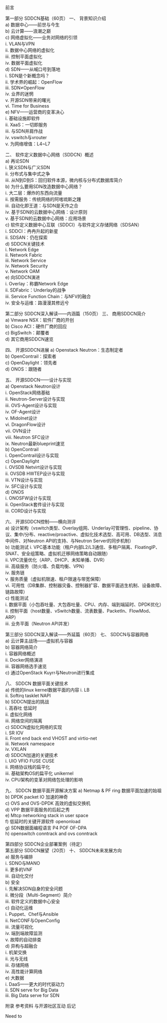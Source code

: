 前言

第一部分 SDDCN基础（60页）
一、	背景知识介绍  
a)	数据中心——前世与今生  
b)	云计算——浪潮之巅  
c)	网络虚拟化——业务对网络的引领  
i.	VLAN与VPN  
ii.	数据中心网络的虚拟化  
iii.	控制平面虚拟化  
iv.	数据平面虚拟化  
d)	SDN——从喊口号到落地  
i.	SDN是个新概念吗？  
ii.	学术界的崛起：OpenFlow  
iii.	SDN≠OpenFlow  
iv.	业界的迷惘  
v.	开源SDN带来的曙光  
vi.	Time for Business  
e)	NFV——运营商的变革决心  
i.	基础设施即软件  
ii.	XaaS：一切即服务  
iii.	与SDN并肩作战  
iv.	vswitch与vrouter  
v.	为网络增值：L4~L7   

二、	软件定义数据中心网络（SDDCN）概述  
a)	再论SDN  
i.	狭义SDN与广义SDN  
ii.	分布式与集中式之争  
iii.	从N到D到S：回归软件本源，微内核与分布式数据库简介  
b)	为什么要用SDN改造数据中心网络？  
i.	大二层：爆炸的东西向流量   
ii.	按需服务：传统网络的阿喀琉斯之踵  
iii.	自动化即王道：与SDN是天作之合  
iv.	基于SDN的云数据中心网络：设计原则  
v.	基于SDN的云数据中心网络：应用场景  
c)	软件定义数据中心互联（SDDCI）与软件定义存储网络（SDSAN）  
i.	SDDCI：冉冉升起的新星  
ii.	SDSAN：仍在探索  
d)	SDDCN关键技术  
i.	Network Edge  
ii.	Network Fabric  
iii.	Network Service  
iv.	Network Security  
v.	Network OAM  
e)	向SDDCN演进  
i.	Overlay：称霸Network Edge  
ii.	SDFabric：Underlay的战争  
iii.	Service Function Chain：与NFV的融合  
iv.	安全与运维：路漫漫其修远兮  

第二部分	SDDCN深入解读——内涵篇（150页）
三、	商用SDDCN简介  
a)	Vmware NSX：软件厂商的开创  
b)	Cisco ACI：硬件厂商的回应  
c)	BigSwitch：颠覆者  
d)	其它商用SDDCN速览  

四、	开源SDDCN进展
a)	Openstack Neutron：生态制定者  
b)	OpenContrail：探索者  
c)	OpenDaylight：领先者  
d)	ONOS：跟随者  

五、	开源SDDCN——设计与实现  
a)	Openstack Neutron设计  
i.	OpenStack网络基础  
ii.	Neutron-Server设计与实现  
iii.	OVS-Agent设计与实现  
iv.	OF-Agent设计  
v.	Midolnet设计    
vi.	DragonFlow设计  
vii.	OVN设计  
viii.	Neutron SFC设计  
ix.	Neutron最新blueprint速览  
b)	OpenContrail  
i.	OpenContrail设计与实现  
c)	OpenDaylight  
i.	OVSDB Netvirt设计与实现  
ii.	OVSDB HWTEP设计与实现  
iii.	VTN设计与实现  
iv.	SFC设计与实现  
d)	ONOS  
i.	ONOSFW设计与实现  
ii.	OpenStack套件设计与实现  
iii.	CORD设计与实现  

六、	开源SDDCN控制——横向测评  
a)	设计架构（vswitch类型、Overlay组网、Underlay可管理性、pipeline、协议、集中/分布、reactive/proactive、虚拟化技术选型、高可用、DB选型、消息中间件、对Neutron API的支持、与Neutron Server的同步机制）  
b)	功能测试
i.	VPC基本功能（租户内部L2/L3通信、多租户隔离、FloatingIP、SNAT、安全组策略、虚拟机迁移网络策略自动跟随）  
ii.	VPC流量优化（ARP、DHCP、未知单播、DVR）  
iii.	高级服务（防火墙、负载均衡、VPN）  
iv.	服务链  
v.	服务质量（虚拟机限速、租户限速与带宽保障）  
vi.	可用性（DB集群、控制器灾备、控制器扩容、数据平面逃生机制、设备故障、链路故障）  
c)	性能测试  
i.	数据平面（小包吞吐量、大包吞吐量、CPU、内存、端到端延时、DPDK优化）  
ii.	控制平面（host数量、vSwitch数量、流表数量、PacketIn、FlowMod、ARP）  
iii.	业务平面（Neutron API并发）  

第三部分	SDDCN深入解读——外延篇（60页）
七、	SDDCN与容器网络  
a)	云计算主战场——虚拟机与容器  
b)	容器网络简介  
i.	容器网络概述  
ii.	Docker网络演进  
iii.	容器网络选手速览  
c)	通过OpenStack Kuyrr与Neutron进行集成  

八、	SDDCN 数据平面关键技术  
a)	传统的linux kernel数据平面的内容
i.	LB  
ii.	Softirq tasklet NAPI  
b)	SDDCN提出的挑战  
i.	高吞吐 低延时  
ii.	虚拟化网络  
iii.	网络空间的隔离  
c)	SDDCN虚拟化网络的实现  
i.	SR IOV  
ii.	Front end back end VHOST and virtio-net  
iii.	Network namespace  
iv.	VXLAN  
d)	SDDCN加速的关键技术  
i.	UIO VFIO FUSE CUSE  
ii.	网络协议栈的扁平化  
iii.	基础架构OS的扁平化 unikernel  
iv.	CPU架构的变革对网络包处理的影响  

九、	SDDCN 数据平面开源解决方案
a)	  Netmap & PF ring 数据平面加速的始祖  
b)	  DPDK packet IO 加速的神奇  
c)	  OVS and OVS-DPDK 高效的虚拟交换机  
d)	  VPP 数据平面服务的后起之秀  
e)	  Mtcp networking stack in user space  
f)	  低延时的关键开源软件 openonload  
g)	  SDN数据面编程语言 P4 POF OF-DPA  
h)	  openswitch conntrack and ovs conntrack

第四部分 SDDCN企业部署案例（待定）  
第五部分 SDDCN展望（20页） 
十、	SDDCN未来发展方向  
a)	服务与编排  
i.	SDNO与MANO  
ii.	更多的VNF  
iii.	自动化交付  
b)	安全  
i.	先解决SDN自身的安全问题  
ii.	微分段（Multi-Segment）简介  
iii.	软件定义的数据中心安全  
c)	自动化运维  
i.	Puppet、Chef与Ansible  
ii.	NetCONF与OpenConfig  
iii.	流量可视化  
iv.	端到端故障监测  
v.	故障的自动排查  
d)	异构与超融合  
i.	机架交换  
ii.	光与无线  
iii.	存储网络  
iv.	高性能计算网络  
e)	大数据  
i.	DaaS——更大的时代驱动力  
ii.	SDN serve for Big Data  
iii.	Big Data serve for SDN  

附录
参考资料
与开源社区互动
后记

Need to 
